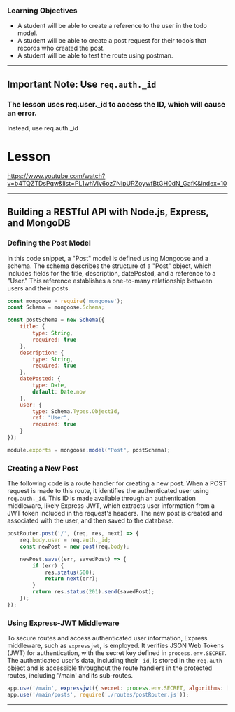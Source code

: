 ### Learning Objectives

- A student will be able to create a reference to the user in the todo model.
- A student will be able to create a post request for their todo’s that records who created the post.
- A student will be able to test the route using postman.

---

## Important Note: Use `req.auth._id`

### The lesson uses req.user._id to access the ID, which will cause an error.
Instead, use req.auth._id

# Lesson

https://www.youtube.com/watch?v=b4TQZTDsPqw&list=PL1whVIy6oz7NIpURZoywfBtGH0dN_GafK&index=10

---

## Building a RESTful API with Node.js, Express, and MongoDB

### Defining the Post Model

In this code snippet, a "Post" model is defined using Mongoose and a schema. The schema describes the structure of a "Post" object, which includes fields for the title, description, datePosted, and a reference to a "User." This reference establishes a one-to-many relationship between users and their posts.

```jsx
const mongoose = require('mongoose');
const Schema = mongoose.Schema;

const postSchema = new Schema({
    title: {
        type: String,
        required: true
    },
    description: {
        type: String,
        required: true
    },
    datePosted: {
        type: Date,
        default: Date.now
    },
    user: {
        type: Schema.Types.ObjectId,
        ref: "User",
        required: true
    }
});

module.exports = mongoose.model("Post", postSchema);

```

### Creating a New Post

The following code is a route handler for creating a new post. When a POST request is made to this route, it identifies the authenticated user using `req.auth._id`. This ID is made available through an authentication middleware, likely Express-JWT, which extracts user information from a JWT token included in the request's headers. The new post is created and associated with the user, and then saved to the database.

```jsx
postRouter.post('/', (req, res, next) => {
    req.body.user = req.auth._id;
    const newPost = new post(req.body);

    newPost.save((err, savedPost) => {
        if (err) {
            res.status(500);
            return next(err);
        }
        return res.status(201).send(savedPost);
    });
});

```

### Using Express-JWT Middleware

To secure routes and access authenticated user information, Express middleware, such as `expressjwt`, is employed. It verifies JSON Web Tokens (JWT) for authentication, with the secret key defined in `process.env.SECRET`. The authenticated user's data, including their `_id`, is stored in the `req.auth` object and is accessible throughout the route handlers in the protected routes, including '/main' and its sub-routes.

```jsx
app.use('/main', expressjwt({ secret: process.env.SECRET, algorithms: ['HS256'] }));
app.use('/main/posts', require('./routes/postRouter.js'));

```

---

#